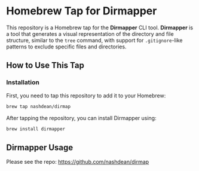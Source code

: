# Homebrew Tap for Dirmapper

This repository is a Homebrew tap for the **Dirmapper** CLI tool. **Dirmapper** is a tool that generates a visual representation of the directory and file structure, similar to the `tree` command, with support for `.gitignore`-like patterns to exclude specific files and directories.

## How to Use This Tap

### Installation

First, you need to tap this repository to add it to your Homebrew:

```sh
brew tap nashdean/dirmap
```

After tapping the repository, you can install Dirmapper using:

```sh
brew install dirmapper
```

## Dirmapper Usage
Please see the repo: https://github.com/nashdean/dirmap
